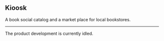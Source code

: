 
## Kioosk

A book social catalog and a market place for local bookstores.

---
The product development is currently idled. 
